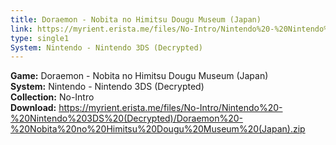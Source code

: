 ```yaml
---
title: Doraemon - Nobita no Himitsu Dougu Museum (Japan)
link: https://myrient.erista.me/files/No-Intro/Nintendo%20-%20Nintendo%203DS%20(Decrypted)/Doraemon%20-%20Nobita%20no%20Himitsu%20Dougu%20Museum%20(Japan).zip
type: single1
System: Nintendo - Nintendo 3DS (Decrypted)
---
```

<b>Game:</b> Doraemon - Nobita no Himitsu Dougu Museum (Japan)<br>
<b>System:</b> Nintendo - Nintendo 3DS (Decrypted)<br>
<b>Collection:</b> No-Intro<br>
<b>Download:</b> https://myrient.erista.me/files/No-Intro/Nintendo%20-%20Nintendo%203DS%20(Decrypted)/Doraemon%20-%20Nobita%20no%20Himitsu%20Dougu%20Museum%20(Japan).zip